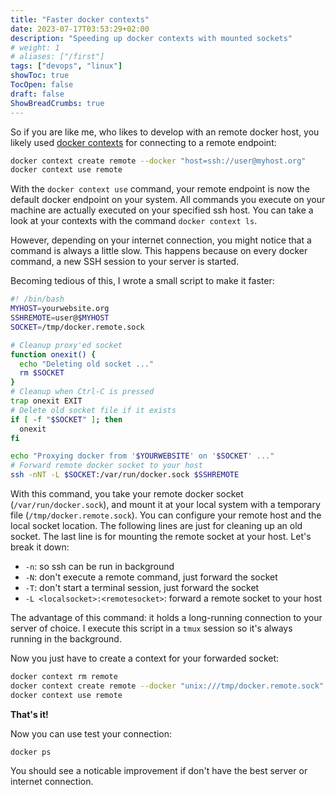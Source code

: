 ```yaml
---
title: "Faster docker contexts"
date: 2023-07-17T03:53:29+02:00
description: "Speeding up docker contexts with mounted sockets"
# weight: 1
# aliases: ["/first"]
tags: ["devops", "linux"]
showToc: true
TocOpen: false
draft: false
ShowBreadCrumbs: true
---
```


So if you are like me, who likes to develop with an remote docker host, you likely used 
[docker contexts](https://docs.docker.com/engine/context/working-with-contexts/) for connecting to a remote endpoint:
```bash
docker context create remote --docker "host=ssh://user@myhost.org"
docker context use remote
```
With the `docker context use` command, your remote endpoint is now the default docker endpoint on your system.
All commands you execute on your machine are actually executed on your specified ssh host.
You can take a look at your contexts with the command `docker context ls`.


However, depending on your internet connection, you might notice that a command is always a little slow.
This happens because on every docker command, a new SSH session to your server is started.

Becoming tedious of this, I wrote a small script to make it faster:
```bash
#! /bin/bash
MYHOST=yourwebsite.org
SSHREMOTE=user@$MYHOST
SOCKET=/tmp/docker.remote.sock

# Cleanup proxy'ed socket
function onexit() {
  echo "Deleting old socket ..."
  rm $SOCKET
}
# Cleanup when Ctrl-C is pressed
trap onexit EXIT
# Delete old socket file if it exists
if [ -f "$SOCKET" ]; then  
  onexit
fi

echo "Proxying docker from '$YOURWEBSITE' on '$SOCKET' ..."
# Forward remote docker socket to your host
ssh -nNT -L $SOCKET:/var/run/docker.sock $SSHREMOTE
```

With this command, you take your remote docker socket (`/var/run/docker.sock`), 
and mount it at your local system with a temporary file (`/tmp/docker.remote.sock`).
You can configure your remote host and the local socket location. The following lines are just for cleaning up an old socket.
The last line is for mounting the remote socket at your host. Let's break it down:
- `-n`: so ssh can be run in background
- `-N`: don't execute a remote command, just forward the socket
- `-T`: don't start a terminal session, just forward the socket
- `-L <localsocket>:<remotesocket>`: forward a remote socket to your host

The advantage of this command: it holds a long-running connection to your server of choice.
I execute this script in a `tmux` session so it's always running in the background.

Now you just have to create a context for your forwarded socket:
```bash
docker context rm remote
docker context create remote --docker "unix:///tmp/docker.remote.sock"
docker context use remote
```

**That's it!**

Now you can use test your connection:

```
docker ps
```

You should see a noticable improvement if don't have the best server or internet connection.